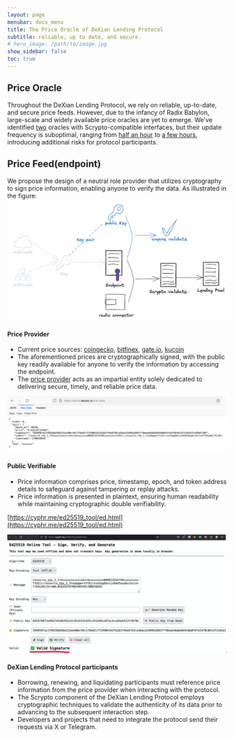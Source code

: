 ```yaml
---
layout: page
menubar: docs_menu
title: The Price Oracle of DeXian Lending Protocol
subtitle: reliable, up to date, and secure.
# hero_image: /path/to/image.jpg
show_sidebar: false
toc: true
---
```

## Price Oracle

Throughout the DeXian Lending Protocol, we rely on reliable, up-to-date, and secure price feeds. However, due to the infancy of Radix Babylon, large-scale and widely available price oracles are yet to emerge. We've identified [two](https://twitter.com/jimmyhumania/status/1725867423566299605) oracles with Scrypto-compatible interfaces, but their update frequency is suboptimal, ranging from [half an hour](https://dashboard.radixdlt.com/component/component_rdx1czqqs4t8f62jeyp47ctyqwmtk3vnf9sffnqd9lu7tgtgtvshj6x9lp/recent-transactions) to [a few hours](https://dashboard.radixdlt.com/component/component_rdx1czqqs4t8f62jeyp47ctyqwmtk3vnf9sffnqd9lu7tgtgtvshj6x9lp/recent-transactions), introducing additional risks for protocol participants.

## Price Feed(endpoint)
We propose the design of a neutral role provider that utilizes cryptography to sign price information, enabling anyone to verify the data. As illustrated in the figure:
![price oracle](/assets/images/lending_protocol_price_oracle.png)

#### Price Provider
* Current price sources: [coingecko](https://www.coingecko.com/en/coins/radix), [bitfinex](https://trading.bitfinex.com/t/XRD:USD), [gate.io](https://www.gate.io/zh/trade/XRD_USDT), [kucoin](https://www.kucoin.com/trade/XRD-USDT)
* The aforementioned prices are cryptographically signed, with the public key readily available for anyone to verify the information by accessing the endpoint.
* The [price provider](https://price.dexian.io/stokenet/xrd-usdt) acts as an impartial entity solely dedicated to delivering secure, timely, and reliable price data.

![xrd-usdc](/assets/images/xrd-usdt-endpoint.png)

#### Public Verifiable
* Price information comprises price, timestamp, epoch, and token address details to safeguard against tampering or replay attacks.
* Price information is presented in plaintext, ensuring human readability while maintaining cryptographic double verifiability.

[https://cyphr.me/ed25519_tool/ed.html](https://cyphr.me/ed25519_tool/ed.html)

![ed25519 verify](/assets/images/ed25519_verify.png)

#### DeXian Lending Protocol participants
* Borrowing, renewing, and liquidating participants must reference price information from the price provider when interacting with the protocol.
* The Scrypto component of the DeXian Lending Protocol employs cryptographic techniques to validate the authenticity of its data prior to advancing to the subsequent interaction step.
* Developers and projects that need to integrate the protocol send their requests via X or Telegram.







